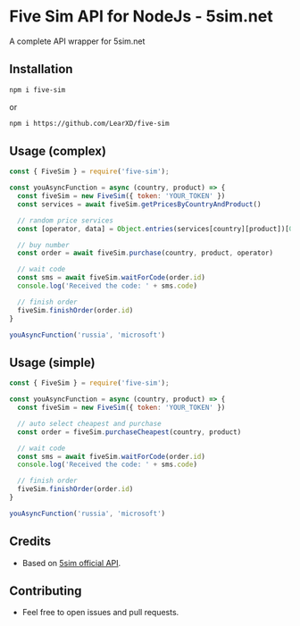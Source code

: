 # Five Sim API for NodeJs - 5sim.net

A complete API wrapper for 5sim.net

## Installation

```bash
npm i five-sim
```
or
```bash
npm i https://github.com/LearXD/five-sim
```

## Usage (complex)

```js
const { FiveSim } = require('five-sim');

const youAsyncFunction = async (country, product) => {
  const fiveSim = new FiveSim({ token: 'YOUR_TOKEN' })
  const services = await fiveSim.getPricesByCountryAndProduct()

  // random price services  
  const [operator, data] = Object.entries(services[country][product])[0]

  // buy number
  const order = await fiveSim.purchase(country, product, operator)

  // wait code
  const sms = await fiveSim.waitForCode(order.id)
  console.log('Received the code: ' + sms.code)

  // finish order
  fiveSim.finishOrder(order.id)
}

youAsyncFunction('russia', 'microsoft')
```

## Usage (simple)
  
```js
const { FiveSim } = require('five-sim');

const youAsyncFunction = async (country, product) => {
  const fiveSim = new FiveSim({ token: 'YOUR_TOKEN' })

  // auto select cheapest and purchase
  const order = fiveSim.purchaseCheapest(country, product)

  // wait code
  const sms = await fiveSim.waitForCode(order.id)
  console.log('Received the code: ' + sms.code)

  // finish order
  fiveSim.finishOrder(order.id)
}

youAsyncFunction('russia', 'microsoft')
```

## Credits
- Based on [5sim official API](https://5sim.net/docs/).

## Contributing
- Feel free to open issues and pull requests.

